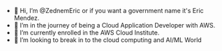 - 👋 Hi, I’m @ZednemEric or if you want a government name it's Eric Mendez.
- 👀 I’m in the journey of being a Cloud Application Developer with AWS.
- 🌱 I’m currently enrolled in the AWS Cloud Institute. 
- 🤖 I’m looking to break in to the cloud computing and AI/ML World

<!---
ZednemEric/ZednemEric is a ✨ special ✨ repository because its `README.md` (this file) appears on your GitHub profile.
You can click the Preview link to take a look at your changes.
--->
